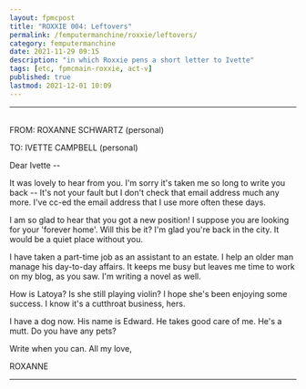 ```yaml
---
layout: fpmcpost
title: "ROXXIE 004: Leftovers"
permalink: /femputermanchine/roxxie/leftovers/
category: femputermanchine
date: 2021-11-29 09:15
description: "in which Roxxie pens a short letter to Ivette"
tags: [etc, fpmcmain-roxxie, act-v]
published: true
lastmod: 2021-12-01 10:09
---
```

[//]: # ( 11/29/21  -added)
[//]: # ( 12/01/21  -changed email formatting)

*****

<br>FROM: ROXANNE SCHWARTZ (personal)

TO: IVETTE CAMPBELL (personal)

Dear Ivette --

It was lovely to hear from you. I'm sorry it's taken me so long to write you back -- It's not your fault but I don't check that email address much any more. I've cc-ed the email address that I use more often these days. 

I am so glad to hear that you got a new position! I suppose you are looking for your 'forever home'. Will this be it? I'm glad you're back in the city. It would be a quiet place without you. 

I have taken a part-time job as an assistant to an estate. I help an older man manage his day-to-day affairs. It keeps me busy but leaves me time to work on my blog, as you saw. I'm writing a novel as well. 

How is Latoya? Is she still playing violin? I hope she's been enjoying some success. I know it's a cutthroat business, hers. 

I have a dog now. His name is Edward. He takes good care of me. He's a mutt. Do you have any pets? 

Write when you can. All my love,

ROXANNE

*****

